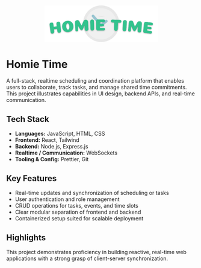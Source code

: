 <p align="center">
  <img src="348-proj/hometime/theme/static/icons/logo.png" alt="CampusCircle Logo" width="300"/>
</p>

# Homie Time

A full-stack, realtime scheduling and coordination platform that enables users to collaborate, track tasks, and manage shared time commitments. This project illustrates capabilities in UI design, backend APIs, and real-time communication.

## Tech Stack

- **Languages:** JavaScript, HTML, CSS  
- **Frontend:** React, Tailwind
- **Backend:** Node.js, Express.js
- **Realtime / Communication:** WebSockets
- **Tooling & Config:** Prettier, Git

## Key Features

- Real-time updates and synchronization of scheduling or tasks  
- User authentication and role management
- CRUD operations for tasks, events, and time slots  
- Clear modular separation of frontend and backend
- Containerized setup suited for scalable deployment  

## Highlights

This project demonstrates proficiency in building reactive, real-time web applications with a strong grasp of client-server synchronization.
